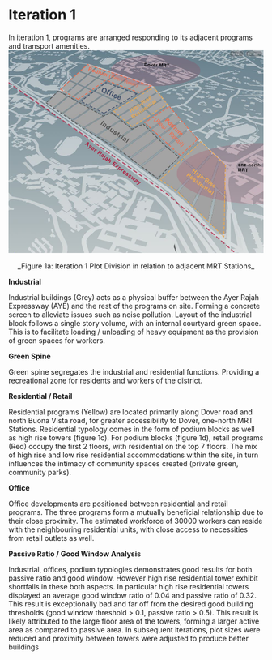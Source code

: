 
# Iteration 1

In iteration 1, programs are arranged responding to its adjacent programs and transport amenities.
 ![](imgs/1a.JPG) 

<p align="center"> _Figure 1a: Iteration 1 Plot Division in relation to adjacent MRT Stations_


**Industrial** 

Industrial buildings (Grey) acts as a physical buffer between the Ayer Rajah Expressway (AYE) and the rest of the programs on site. Forming a concrete screen to alleviate issues such as noise pollution. Layout of the industrial block follows a single story volume, with an internal courtyard green space. This is to facilitate loading / unloading of heavy equipment as the provision of green spaces for workers.

**Green Spine**

Green spine segregates the industrial and residential functions. Providing a recreational zone for residents and workers of the district.

**Residential / Retail**

Residential programs (Yellow) are located primarily along Dover road and north Buona Vista road, for greater accessibility to Dover, one-north MRT Stations. Residential typology comes in the form of podium blocks as well as high rise towers (figure 1c). 
For podium blocks (figure 1d), retail programs (Red) occupy the first 2 floors, with residential on the top 7 floors. The mix of high rise and low rise residential accommodations within the site, in turn influences the intimacy of community spaces created (private green, community parks). 

**Office**

Office developments are positioned between residential and retail programs. The three programs form a mutually beneficial relationship due to their close proximity. The estimated workforce of 30000 workers can reside with the neighbouring residential units, with close access to necessities from retail outlets as well.

**Passive Ratio / Good Window Analysis**

Industrial, offices, podium typologies demonstrates good results for both passive ratio and good window. However high rise residential tower exhibit shortfalls in these both aspects. In particular high rise residential towers displayed an average good window ratio of 0.04 and passive ratio of 0.32. This result is exceptionally bad and far off from the desired good building thresholds (good window threshold > 0.1, passive ratio > 0.5). This result is likely attributed to the large floor area of the towers, forming a larger active area as compared to passive area. In subsequent iterations, plot sizes were reduced and proximity between towers were adjusted to produce better buildings


